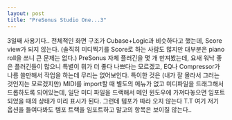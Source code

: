 ```yaml
---
layout: post
title: "PreSonus Studio One...3"
---
```


3일째 사용기다..
전체적인 화면 구조가 Cubase+Logic과 비슷하다고 했는데, Score view가 되지 않는다. (솔직히 미디찍기를 Score로 하는 사람도 많지만 대부분은 piano roll을 쓰니 큰 문제는 없다.)
PreSonus 자체 플러긴을 몇 개 만져봤는데, 요새 워낙 좋은 플러긴들이 많으니 특별이 뭐가 더 좋다 나쁘다는 모르겠고, EQ나 Compressor가 나름 쓸만해서 작업을 하는데 무리는 없어보인다.
특이한 것은 (내가 잘 몰라서 그러는 것인지는 모르겠지만) MIDI를 import할 때 별도의 메뉴가 없고 미디파일을 드래그해서 드롭하도록 되어있는데, 일단 미디 파일을 드랙해서 메인 윈도우에 가져다놓으면 임포트 되었을 때의 상태가 미리 표시가 된다. 그런데 템포가 따라 오지 않는다 T.T 여기 저기 옵션을 들여다봐도 템포 트랙을 임포트하고 말고의 항목은 보이질 않는다..

